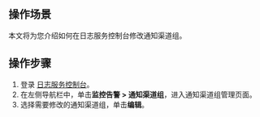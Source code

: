 ## 操作场景

本文将为您介绍如何在日志服务控制台修改通知渠道组。

## 操作步骤

1. 登录 [日志服务控制台](https://console.cloud.tencent.com/cls/monitor/notice/create)。
2. 在左侧导航栏中，单击**监控告警 > 通知渠道组**，进入通知渠道组管理页面。
3. 选择需要修改的通知渠道组，单击**编辑**。


